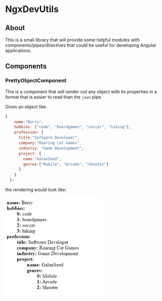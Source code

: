 # NgxDevUtils

## About

This is a small library that will provide some helpful modules with components/pipes/directives that could be useful for developing Angular applications.

## Components

### PrettyObjectComponent

This is a component that will render out any object with its properties in a format that is easier to read than the ```json``` pipe.

Given an object like:

```Javascript
{
    name:"Barry",
    hobbies: ["code", "boardgames", "soccer", "hiking"],
    profession: {
      title:"Software Developer",
      company:"Roaring Cat Games",
      industry: "Game Development",
      project: {
        name:"GalaxSeed",
        genres:["Mobile", "Arcade", "Shooter"]
      }
    }
  };

```

the rendering would look like:

![alt text](https://github.com/barryrowe/ngx-dev-utils/raw/master/docs/example-render.png "Example PrettyObjectComponent Render")
